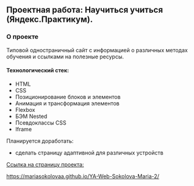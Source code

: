 ## Проектная работа: Научиться учиться (Яндекс.Практикум).
### О проекте
Типовой одностраничный сайт с информацией о различных методах обучения и ссылками на полезные ресурсы.

#### Технологический стек:
* HTML
* СSS
* Позиционирование блоков и элементов
* Анимация и трансформация элементов
* Flexbox
* БЭМ Nested
* Псевдоклассы CSS
* Iframe

Планируется доработать:
 - сделать страницу адаптивной для различных устройств

<ins>Ссылка на страницу проекта:</ins> 

https://mariasokolovaa.github.io/YA-Web-Sokolova-Maria-2/

